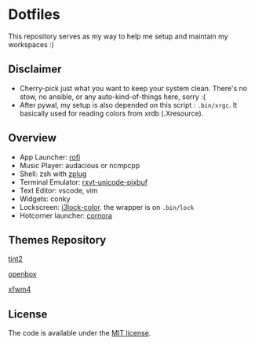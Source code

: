 # Dotfiles
This repository serves as my way to help me setup and maintain my workspaces :)


## Disclaimer
* Cherry-pick just what you want to keep your system clean.
  There's no stow, no ansible, or any auto-kind-of-things here, sorry :(
* After pywal, my setup is also depended on this script : `.bin/xrgc`.
  It basically used for reading colors from xrdb (.Xresource).


## Overview
- App Launcher: [rofi](https://github.com/DaveDavenport/rofi)
- Music Player: audacious or ncmpcpp
- Shell: zsh with [zplug](https://github.com/zplug/zplug)
- Terminal Emulator: [rxvt-unicode-pixbuf](https://aur.archlinux.org/packages/rxvt-unicode-pixbuf/)
- Text Editor: vscode, vim
- Widgets: conky
- Lockscreen: [i3lock-color](https://github.com/PandorasFox/i3lock-color). the wrapper is on `.bin/lock`
- Hotcorner launcher: [cornora](https://github.com/yuuune/cornora)


## Themes Repository

[tint2](https://github.com/yuune/yuune-tint2-themes)

[openbox](https://github.com/yuune/yuune-ob-themes)

[xfwm4](https://github.com/yuune/yuune-xfwm-themes)


## License

The code is available under the [MIT license](LICENSE).

